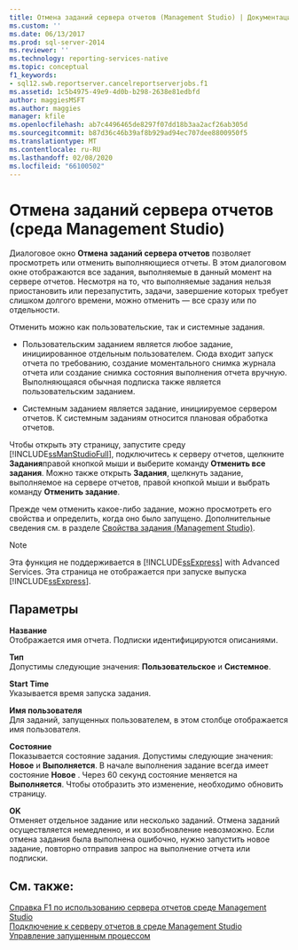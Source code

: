 ```yaml
---
title: Отмена заданий сервера отчетов (Management Studio) | Документация Майкрософт
ms.custom: ''
ms.date: 06/13/2017
ms.prod: sql-server-2014
ms.reviewer: ''
ms.technology: reporting-services-native
ms.topic: conceptual
f1_keywords:
- sql12.swb.reportserver.cancelreportserverjobs.f1
ms.assetid: 1c5b4975-49e9-4d0b-b298-2638e81edbfd
author: maggiesMSFT
ms.author: maggies
manager: kfile
ms.openlocfilehash: ab7c4496465de8297f07dd18b3aa2acf26ab305d
ms.sourcegitcommit: b87d36c46b39af8b929ad94ec707dee8800950f5
ms.translationtype: MT
ms.contentlocale: ru-RU
ms.lasthandoff: 02/08/2020
ms.locfileid: "66100502"
---
```

# <a name="cancel-report-server-jobs-management-studio"></a>Отмена заданий сервера отчетов (среда Management Studio)
  Диалоговое окно **Отмена заданий сервера отчетов** позволяет просмотреть или отменить выполняющиеся отчеты. В этом диалоговом окне отображаются все задания, выполняемые в данный момент на сервере отчетов. Несмотря на то, что выполняемые задания нельзя приостановить или перезапустить, задачи, завершение которых требует слишком долгого времени, можно отменить — все сразу или по отдельности.  
  
 Отменить можно как пользовательские, так и системные задания.  
  
-   Пользовательским заданием является любое задание, инициированное отдельным пользователем. Сюда входит запуск отчета по требованию, создание моментального снимка журнала отчета или создание снимка состояния выполнения отчета вручную. Выполняющаяся обычная подписка также является пользовательским заданием.  
  
-   Системным заданием является задание, инициируемое сервером отчетов. К системным заданиям относится плановая обработка отчетов.  
  
 Чтобы открыть эту страницу, запустите среду [!INCLUDE[ssManStudioFull](../../includes/ssmanstudiofull-md.md)], подключитесь к серверу отчетов, щелкните **Задания**правой кнопкой мыши и выберите команду **Отменить все задания**. Можно также открыть **Задания**, щелкнуть задание, выполняемое на сервере отчетов, правой кнопкой мыши и выбрать команду **Отменить задание**.  
  
 Прежде чем отменить какое-либо задание, можно просмотреть его свойства и определить, когда оно было запущено. Дополнительные сведения см. в разделе [Свойства задания &#40;Management Studio&#41;](job-properties-management-studio.md).  
  
> [!NOTE]  
>  Эта функция не поддерживается в [!INCLUDE[ssExpress](../../includes/ssexpress-md.md)] with Advanced Services. Эта страница не отображается при запуске выпуска [!INCLUDE[ssExpress](../../includes/ssexpress-md.md)].  
  
## <a name="options"></a>Параметры  
 **Название**  
 Отображается имя отчета. Подписки идентифицируются описаниями.  
  
 **Тип**  
 Допустимы следующие значения: **Пользовательское** и **Системное**.  
  
 **Start Time**  
 Указывается время запуска задания.  
  
 **Имя пользователя**  
 Для заданий, запущенных пользователем, в этом столбце отображается имя пользователя.  
  
 **Состояние**  
 Показывается состояние задания. Допустимы следующие значения: **Новое** и **Выполняется**. В начале выполнения задание всегда имеет состояние **Новое** . Через 60 секунд состояние меняется на **Выполняется**. Чтобы отобразить это изменение, необходимо обновить страницу.  
  
 **OK**  
 Отменяет отдельное задание или несколько заданий. Отмена заданий осуществляется немедленно, и их возобновление невозможно. Если отмена задания была выполнена ошибочно, нужно запустить новое задание, повторно отправив запрос на выполнение отчета или подписки.  
  
## <a name="see-also"></a>См. также:  
 [Справка F1 по использованию сервера отчетов среде Management Studio](report-server-in-management-studio-f1-help.md)   
 [Подключение к серверу отчетов в среде Management Studio](connect-to-a-report-server-in-management-studio.md)   
 [Управление запущенным процессом](../subscriptions/manage-a-running-process.md)  
  
  
